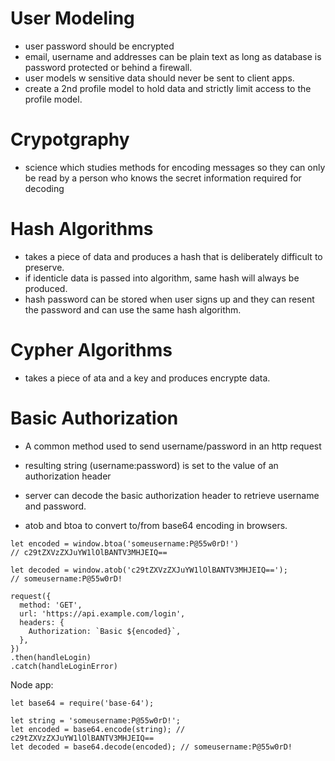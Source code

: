 # User Modeling
- user password should be encrypted
- email, username and addresses can be plain text as long as database is password protected or behind a firewall. 
- user models w sensitive data should never be sent to client apps. 
- create a 2nd profile model to hold data and strictly limit access to the profile model. 

# Crypotgraphy
- science which studies methods for encoding messages so they can only be read by a person who knows the secret information required for decoding

# Hash Algorithms
- takes a piece of data and produces a hash that is deliberately difficult to preserve. 
- if identicle data is passed into algorithm, same hash will always be produced. 
- hash password can be stored when user signs up and they can resent the password and can use the same hash algorithm. 

# Cypher Algorithms
- takes a piece of ata and a key and produces encrypte data. 

# Basic Authorization
- A common method used to send username/password in an http request
- resulting string (username:password) is set to the value of an authorization header 
- server can decode the basic authorization header to retrieve username and password. 

- atob and btoa to convert to/from base64 encoding in browsers. 

```
let encoded = window.btoa('someusername:P@55w0rD!')
// c29tZXVzZXJuYW1lOlBANTV3MHJEIQ==

let decoded = window.atob('c29tZXVzZXJuYW1lOlBANTV3MHJEIQ==');
// someusername:P@55w0rD!

request({
  method: 'GET',
  url: 'https://api.example.com/login',
  headers: {
    Authorization: `Basic ${encoded}`,
  },
})
.then(handleLogin)
.catch(handleLoginError)
```

Node app: 
```
let base64 = require('base-64');

let string = 'someusername:P@55w0rD!';
let encoded = base64.encode(string); // c29tZXVzZXJuYW1lOlBANTV3MHJEIQ==
let decoded = base64.decode(encoded); // someusername:P@55w0rD!
```